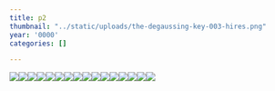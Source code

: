 ```yaml
---
title: p2
thumbnail: "../static/uploads/the-degaussing-key-003-hires.png"
year: '0000'
categories: []

---
```

![](/uploads/screenshot-2022-09-25-200530.png)![](/uploads/screenshot-2022-09-25-201126.png)![](/uploads/screenshot-2022-09-25-201453.png)![](/uploads/screenshot-2022-02-13-142833.png)![](/uploads/screenshot-2022-02-14-222324.png)![](/uploads/panasonic-in-serious-rubber-80.png)![](/uploads/screenshot-2022-05-07-120353.png)![](/uploads/screenshot-2022-03-22-151058.png)![](/uploads/screenshot-2021-11-28-193503.png)![](/uploads/screenshot-2022-02-24-183030.png)![](/uploads/screenshot-2022-02-25-163929.png)![](/uploads/screenshot-2022-02-25-150550.png)![](/uploads/screenshot-2022-03-20-234042.png)![](/uploads/screenshot-2022-02-21-194216.png)![](/uploads/screenshot-2022-09-16-151955.png)![](/uploads/screenshot-2022-03-04-001029.png)